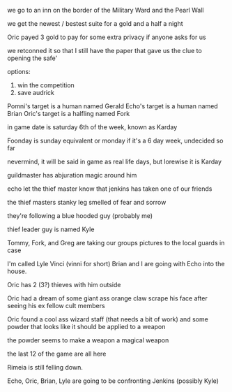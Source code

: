 we go to an inn on the border of the Military Ward and the Pearl Wall

we get the newest / bestest suite for a gold and a half a night

Oric payed 3 gold to pay for some extra privacy if anyone asks for us

we retconned it so that I still have the paper that gave us the clue to opening the safe'


options: 
1. win the competition
2. save audrick


Pomni's target is a human named Gerald
Echo's target is a human named Brian
Oric's target is a halfling named Fork

in game date is saturday 6th of the week, known as Karday

Foonday is sunday equivalent or monday if it's a 6 day week, undecided so far

nevermind, it will be said in game as real life days, but lorewise it is Karday

guildmaster has abjuration magic around him

echo let the thief master know that jenkins has taken one of our friends

the thief masters stanky leg smelled of fear and sorrow

they're following a blue hooded guy (probably me)

thief leader guy is named Kyle

Tommy, Fork, and Greg are taking our groups pictures to the local guards in case 

I'm called Lyle
Vinci (vinni for short)
Brian
and I are going with Echo into the house.

Oric has 2 (3?) thieves with him outside


Oric had a dream of some giant ass orange claw scrape his face after seeing his ex fellow cult members

Oric found a cool ass wizard staff (that needs a bit of work) and some powder that looks like it should be applied to a weapon

the powder seems to make a weapon a magical weapon

the last 12 of the game are all here

Rimeia is still felling down. 

Echo, Oric, Brian, Lyle are going to be confronting Jenkins (possibly Kyle)